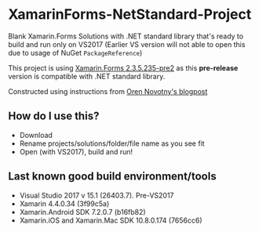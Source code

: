 # XamarinForms-NetStandard-Project
Blank Xamarin.Forms Solutions with .NET standard library that's ready to build and run only on VS2017 (Earlier VS version will not able to open this due to usage of NuGet `PackageReference`)

This project is using [Xamarin.Forms 2.3.5.235-pre2](https://forums.xamarin.com/discussion/93181/pre-release-xamarin-forms-2-3-5-235-pre2) as this **pre-release** version is compatible with .NET standard library.

Constructed using instructions from [Oren Novotny's blogpost](https://oren.codes/2017/04/23/using-xamarin-forms-with-net-standard-vs-2017-edition/)

## How do I use this?
* Download
* Rename projects/solutions/folder/file name as you see fit
* Open (with VS2017), build and run!

## Last known good build environment/tools
* Visual Studio 2017 v 15.1 (26403.7). Pre-VS2017 
* Xamarin 4.4.0.34 (3f99c5a)
* Xamarin.Android SDK 7.2.0.7 (b16fb82)
* Xamarin.iOS and Xamarin.Mac SDK 10.8.0.174 (7656cc6)
